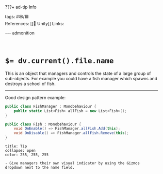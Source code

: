 ???+ ad-tip Info

tags: #🕸️/🟦    
References:  [[🔲 Unity]] 
Links: 

--- admonition


<br>

# `$= dv.current().file.name`

This is an object that managers and controls the state of a large group of sub-objects. For example you could have a fish manager which spawns and destroys a school of fish. 

---

Good design pattern example:
```cs
public class FishManager : Monobehaviour {
	public static List<Fish> allFish = new List<Fish>();
}

public class Fish : Monobehaviour {
	void OnEnable() => FishManager.allFish.Add(this);
	void OnDisable() => FishManager.allFish.Remove(this);
}
```


```ad-tip
title: Tip
collapse: open
color: 255, 255, 255

- Give managers their own visual indicator by using the Gizmos dropdown next to the name field.

```

